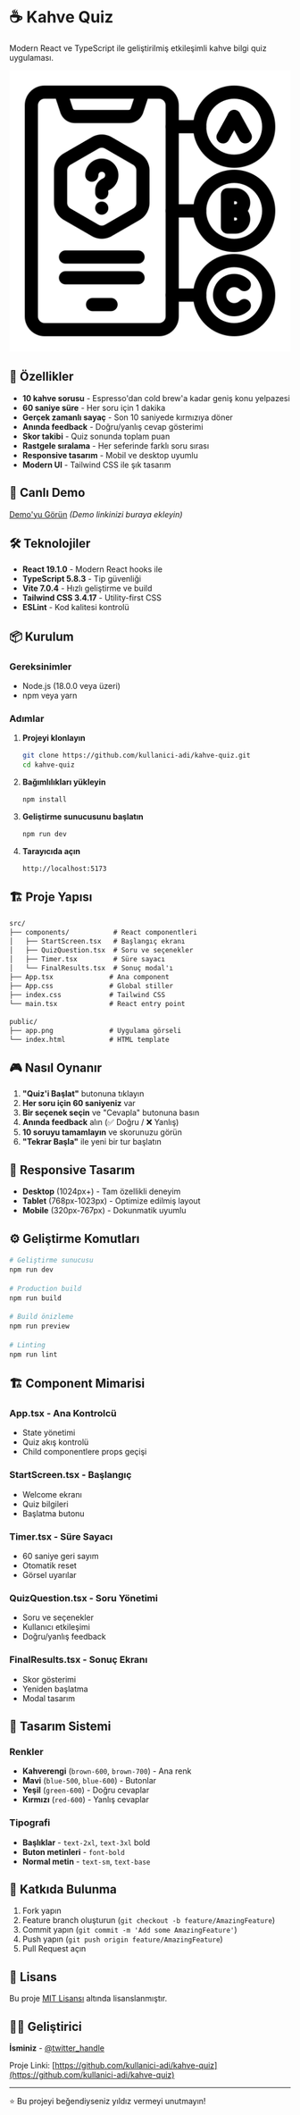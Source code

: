 # ☕ Kahve Quiz

Modern React ve TypeScript ile geliştirilmiş etkileşimli kahve bilgi quiz uygulaması.

![Kahve Quiz](./public/app.png)

## 🎯 Özellikler

- **10 kahve sorusu** - Espresso'dan cold brew'a kadar geniş konu yelpazesi
- **60 saniye süre** - Her soru için 1 dakika
- **Gerçek zamanlı sayaç** - Son 10 saniyede kırmızıya döner
- **Anında feedback** - Doğru/yanlış cevap gösterimi
- **Skor takibi** - Quiz sonunda toplam puan
- **Rastgele sıralama** - Her seferinde farklı soru sırası
- **Responsive tasarım** - Mobil ve desktop uyumlu
- **Modern UI** - Tailwind CSS ile şık tasarım

## 🚀 Canlı Demo

[Demo'yu Görün](https://your-demo-link.com) *(Demo linkinizi buraya ekleyin)*

## 🛠️ Teknolojiler

- **React 19.1.0** - Modern React hooks ile
- **TypeScript 5.8.3** - Tip güvenliği
- **Vite 7.0.4** - Hızlı geliştirme ve build
- **Tailwind CSS 3.4.17** - Utility-first CSS
- **ESLint** - Kod kalitesi kontrolü

## 📦 Kurulum

### Gereksinimler
- Node.js (18.0.0 veya üzeri)
- npm veya yarn

### Adımlar

1. **Projeyi klonlayın**
   ```bash
   git clone https://github.com/kullanici-adi/kahve-quiz.git
   cd kahve-quiz
   ```

2. **Bağımlılıkları yükleyin**
   ```bash
   npm install
   ```

3. **Geliştirme sunucusunu başlatın**
   ```bash
   npm run dev
   ```

4. **Tarayıcıda açın**
   ```
   http://localhost:5173
   ```

## 🏗️ Proje Yapısı

```
src/
├── components/           # React componentleri
│   ├── StartScreen.tsx   # Başlangıç ekranı
│   ├── QuizQuestion.tsx  # Soru ve seçenekler
│   ├── Timer.tsx         # Süre sayacı
│   └── FinalResults.tsx  # Sonuç modal'ı
├── App.tsx              # Ana component
├── App.css              # Global stiller
├── index.css            # Tailwind CSS
└── main.tsx             # React entry point

public/
├── app.png              # Uygulama görseli
└── index.html           # HTML template
```

## 🎮 Nasıl Oynanır

1. **"Quiz'i Başlat"** butonuna tıklayın
2. **Her soru için 60 saniyeniz** var
3. **Bir seçenek seçin** ve "Cevapla" butonuna basın
4. **Anında feedback** alın (✅ Doğru / ❌ Yanlış)
5. **10 soruyu tamamlayın** ve skorunuzu görün
6. **"Tekrar Başla"** ile yeni bir tur başlatın

## 📱 Responsive Tasarım

- **Desktop** (1024px+) - Tam özellikli deneyim
- **Tablet** (768px-1023px) - Optimize edilmiş layout
- **Mobile** (320px-767px) - Dokunmatik uyumlu

## ⚙️ Geliştirme Komutları

```bash
# Geliştirme sunucusu
npm run dev

# Production build
npm run build

# Build önizleme
npm run preview

# Linting
npm run lint
```

## 🏗️ Component Mimarisi

### **App.tsx** - Ana Kontrolcü
- State yönetimi
- Quiz akış kontrolü
- Child componentlere props geçişi

### **StartScreen.tsx** - Başlangıç
- Welcome ekranı
- Quiz bilgileri
- Başlatma butonu

### **Timer.tsx** - Süre Sayacı
- 60 saniye geri sayım
- Otomatik reset
- Görsel uyarılar

### **QuizQuestion.tsx** - Soru Yönetimi
- Soru ve seçenekler
- Kullanıcı etkileşimi
- Doğru/yanlış feedback

### **FinalResults.tsx** - Sonuç Ekranı
- Skor gösterimi
- Yeniden başlatma
- Modal tasarım

## 🎨 Tasarım Sistemi

### Renkler
- **Kahverengi** (`brown-600`, `brown-700`) - Ana renk
- **Mavi** (`blue-500`, `blue-600`) - Butonlar
- **Yeşil** (`green-600`) - Doğru cevaplar
- **Kırmızı** (`red-600`) - Yanlış cevaplar

### Tipografi
- **Başlıklar** - `text-2xl`, `text-3xl` bold
- **Buton metinleri** - `font-bold`
- **Normal metin** - `text-sm`, `text-base`

## 🤝 Katkıda Bulunma

1. Fork yapın
2. Feature branch oluşturun (`git checkout -b feature/AmazingFeature`)
3. Commit yapın (`git commit -m 'Add some AmazingFeature'`)
4. Push yapın (`git push origin feature/AmazingFeature`)
5. Pull Request açın

## 📄 Lisans

Bu proje [MIT Lisansı](LICENSE) altında lisanslanmıştır.

## 👨‍💻 Geliştirici

**İsminiz** - [@twitter_handle](https://twitter.com/twitter_handle)

Proje Linki: [https://github.com/kullanici-adi/kahve-quiz](https://github.com/kullanici-adi/kahve-quiz)

---

⭐ Bu projeyi beğendiyseniz yıldız vermeyi unutmayın!